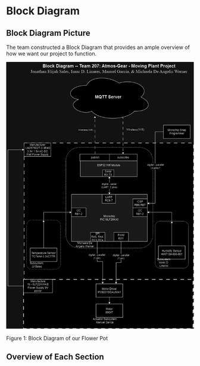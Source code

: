 # Block Diagram

## Block Diagram Picture

The team constructed a Block Diagram that provides an ample overview of how we want our project to function.

![BlockDiagram.drawio.png](https://github.com/Team207-S2024/team207-s2024/blob/main/images/blockdiagram/BlockDiagram.drawio.png)

Figure 1: Block Diagram of our Flower Pot

## Overview of Each Section
